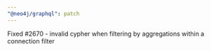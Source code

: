 ```yaml
---
"@neo4j/graphql": patch
---
```


Fixed #2670 - invalid cypher when filtering by aggregations within a connection filter
